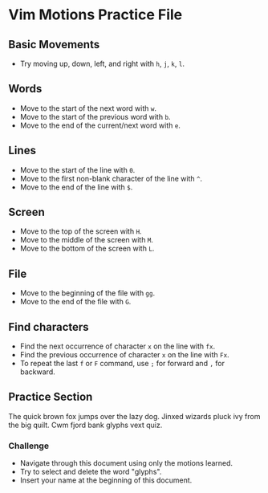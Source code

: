 
# Vim Motions Practice File

## Basic Movements
- Try moving up, down, left, and right with `h`, `j`, `k`, `l`.

## Words
- Move to the start of the next word with `w`.
- Move to the start of the previous word with `b`.
- Move to the end of the current/next word with `e`.

## Lines
- Move to the start of the line with `0`.
- Move to the first non-blank character of the line with `^`.
- Move to the end of the line with `$`.

## Screen
- Move to the top of the screen with `H`.
- Move to the middle of the screen with `M`.
- Move to the bottom of the screen with `L`.

## File
- Move to the beginning of the file with `gg`.
- Move to the end of the file with `G`.

## Find characters
- Find the next occurrence of character `x` on the line with `fx`.
- Find the previous occurrence of character `x` on the line with `Fx`.
- To repeat the last `f` or `F` command, use `;` for forward and `,` for backward.

## Practice Section
The quick brown fox jumps over the lazy dog.
Jinxed wizards pluck ivy from the big quilt.
Cwm fjord bank glyphs vext quiz.

### Challenge
- Navigate through this document using only the motions learned.
- Try to select and delete the word "glyphs".
- Insert your name at the beginning of this document.
